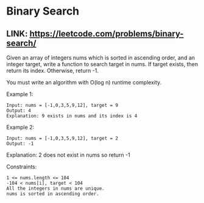 # Binary Search

## LINK: https://leetcode.com/problems/binary-search/

Given an array of integers nums which is sorted in ascending order, and an integer target, write a function to search target in nums. If target exists, then return its index. Otherwise, return -1.

You must write an algorithm with O(log n) runtime complexity.

 

Example 1:
```
Input: nums = [-1,0,3,5,9,12], target = 9
Output: 4
Explanation: 9 exists in nums and its index is 4
```
Example 2:
```
Input: nums = [-1,0,3,5,9,12], target = 2
Output: -1
```
Explanation: 2 does not exist in nums so return -1
 

Constraints:
```
1 <= nums.length <= 104
-104 < nums[i], target < 104
All the integers in nums are unique.
nums is sorted in ascending order.
```